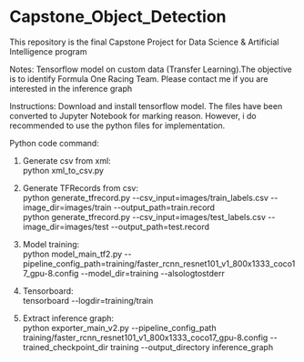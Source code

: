 # Capstone_Object_Detection
This repository is the final Capstone Project for Data Science & Artificial Intelligence program

Notes: Tensorflow model on custom data (Transfer Learning).The objective is to identify Formula One Racing Team. Please contact me if you are interested in the inference graph

Instructions: Download and install tensorflow model. The files have been converted to Jupyter Notebook for marking reason. However, i do recommended to use the python files for implementation.

Python code command: 

1. Generate csv from xml: \
python xml_to_csv.py

2. Generate TFRecords from csv: \
python generate_tfrecord.py --csv_input=images/train_labels.csv --image_dir=images/train --output_path=train.record \
python generate_tfrecord.py --csv_input=images/test_labels.csv --image_dir=images/test --output_path=test.record 

3. Model training: \
python model_main_tf2.py --pipeline_config_path=training/faster_rcnn_resnet101_v1_800x1333_coco17_gpu-8.config --model_dir=training --alsologtostderr

4. Tensorboard: \
tensorboard --logdir=training/train

5. Extract inference graph: \
python exporter_main_v2.py --pipeline_config_path training/faster_rcnn_resnet101_v1_800x1333_coco17_gpu-8.config --trained_checkpoint_dir training --output_directory inference_graph


